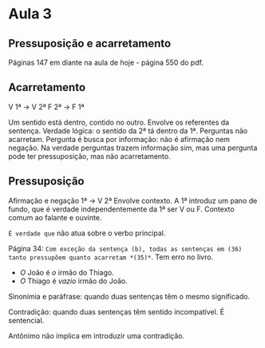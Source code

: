 Aula 3
======

Pressuposição e acarretamento
-----------------------------

Páginas 147 em diante na aula de hoje - página 550 do pdf.

Acarretamento
-------------

V 1ª -> V 2ª
F 2ª -> F 1ª

Um sentido está dentro, contido no outro.
Envolve os referentes da sentença.
Verdade lógica: o sentido da 2ª tá dentro da 1ª.
Perguntas não acarretam. Pergunta é busca por informação: não é afirmação nem negação. Na verdade perguntas trazem informação sim, mas uma pergunta pode ter pressuposição, mas não acarretamento.

Pressuposição
-------------

Afirmação e negação 1ª -> V 2ª
Envolve contexto.
A 1ª introduz um pano de fundo, que é verdade independentemente da 1ª ser V ou F.
Contexto comum ao falante e ouvinte.

`É verdade que` não atua sobre o verbo principal.

Página 34: `Com exceção da sentença (b), todas as sentenças em (36) tanto pressupõem quanto acarretam *(35)*`. Tem erro no livro.

- *O* João é *o* irmão do Thiago.
- *O* Thiago é *vazio* irmão do João.

Sinonímia e paráfrase: quando duas sentenças têm o mesmo significado.

Contradição: quando duas sentenças têm sentido incompatível. É sentencial.

Antônimo não implica em introduzir uma contradição.
